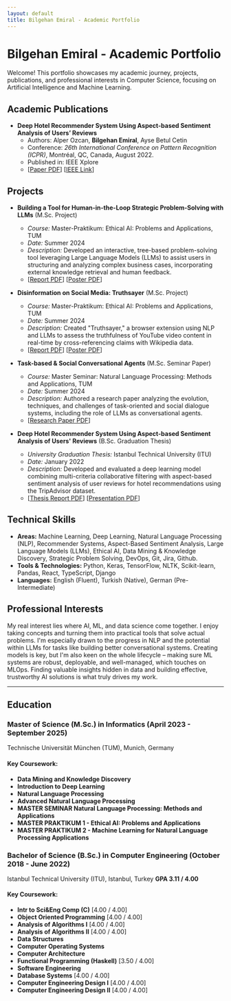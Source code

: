 ```yaml
---
layout: default
title: Bilgehan Emiral - Academic Portfolio
---
```


# Bilgehan Emiral - Academic Portfolio

Welcome! This portfolio showcases my academic journey, projects, publications, and professional interests in Computer Science, focusing on Artificial Intelligence and Machine Learning.


## Academic Publications

*   **Deep Hotel Recommender System Using Aspect-based Sentiment Analysis of Users’ Reviews**
    *   Authors: Alper Ozcan, **Bilgehan Emiral**, Ayse Betul Cetin
    *   Conference: *26th International Conference on Pattern Recognition (ICPR)*, Montréal, QC, Canada, August 2022.
    *   Published in: IEEE Xplore
    *   [[Paper PDF](static/PublishedPaperICPR26th@2208.pdf)] [[IEEE Link](https://ieeexplore.ieee.org/document/9956570)]

## Projects

*   **Building a Tool for Human-in-the-Loop Strategic Problem-Solving with LLMs** (M.Sc. Project)
    *   *Course:* Master-Praktikum: Ethical AI: Problems and Applications, TUM
    *   *Date:* Summer 2024
    *   *Description:* Developed an interactive, tree-based problem-solving tool leveraging Large Language Models (LLMs) to assist users in structuring and analyzing complex business cases, incorporating external knowledge retrieval and human feedback.
    *   [[Report PDF](static/LabProject2Report@2503.pdf)] [[Poster PDF](static/LabProject2Poster@2501.pdf)]

*   **Disinformation on Social Media: Truthsayer** (M.Sc. Project)
    *   *Course:* Master-Praktikum: Ethical AI: Problems and Applications, TUM
    *   *Date:* Summer 2024
    *   *Description:* Created "Truthsayer," a browser extension using NLP and LLMs to assess the truthfulness of YouTube video content in real-time by cross-referencing claims with Wikipedia data.
    *   [[Report PDF](static/LabProjectReport@2408.pdf)] [[Poster PDF](static/LabProjectPoster@2407.pdf)]

*   **Task-based & Social Conversational Agents** (M.Sc. Seminar Paper)
    *   *Course:* Master Seminar: Natural Language Processing: Methods and Applications, TUM
    *   *Date:* Summer 2024
    *   *Description:* Authored a research paper analyzing the evolution, techniques, and challenges of task-oriented and social dialogue systems, including the role of LLMs as conversational agents.
    *   [[Research Paper PDF](static/SeminarResearchPaper@2408.pdf)]

*   **Deep Hotel Recommender System Using Aspect-based Sentiment Analysis of Users' Reviews** (B.Sc. Graduation Thesis)
    *   *University Graduation Thesis:* Istanbul Technical University (ITU)
    *   *Date:* January 2022
    *   *Description:* Developed and evaluated a deep learning model combining multi-criteria collaborative filtering with aspect-based sentiment analysis of user reviews for hotel recommendations using the TripAdvisor dataset.
    *   [[Thesis Report PDF](static/GraduationProjectReport@2201.pdf)] [[Presentation PDF](static/GraduationProjectPresentation@2201.pdf)]

## Technical Skills

*   **Areas:** Machine Learning, Deep Learning, Natural Language Processing (NLP), Recommender Systems, Aspect-Based Sentiment Analysis, Large Language Models (LLMs), Ethical AI, Data Mining & Knowledge Discovery, Strategic Problem Solving, DevOps, Git, Jira, Github.
*   **Tools & Technologies:** Python, Keras, TensorFlow, NLTK, Scikit-learn, Pandas, React, TypeScript, Django
*   **Languages:** English (Fluent), Turkish (Native), German (Pre-Intermediate)

## Professional Interests
My real interest lies where AI, ML, and data science come together. I enjoy taking concepts and turning them into practical tools that solve actual problems. I'm especially drawn to the progress in NLP and the potential within LLMs for tasks like building better conversational systems. Creating models is key, but I'm also keen on the whole lifecycle – making sure ML systems are robust, deployable, and well-managed, which touches on MLOps. Finding valuable insights hidden in data and building effective, trustworthy AI solutions is what truly drives my work.

---

## Education

### **Master of Science (M.Sc.) in Informatics** (April 2023 - September 2025)
   Technische Universität München (TUM), Munich, Germany

#### Key Coursework:
* **Data Mining and Knowledge Discovery**
* **Introduction to Deep Learning**
* **Natural Language Processing**
* **Advanced Natural Language Processing**
* **MASTER SEMINAR Natural Language Processing: Methods and Applications**
* **MASTER PRAKTIKUM 1 - Ethical AI: Problems and Applications**
* **MASTER PRAKTIKUM 2 - Machine Learning for Natural Language Processing Applications**

### **Bachelor of Science (B.Sc.) in Computer Engineering** (October 2018 - June 2022) 
Istanbul Technical University (ITU), Istanbul, Turkey
**GPA 3.11 / 4.00**
#### Key Coursework:
* **Intr to Sci&Eng Comp (C)**  [4.00 / 4.00]
* **Object Oriented Programming** [4.00 / 4.00]
* **Analysis of Algorithms I**  [4.00 / 4.00]
* **Analysis of Algorithms II**   [4.00 / 4.00]
* **Data Structures**
* **Computer Operating Systems**
* **Computer Architecture**
* **Functional Programming (Haskell)** [3.50 / 4.00]
* **Software Engineering**
* **Database Systems**  [4.00 / 4.00]
* **Computer Engineering Design I** [4.00 / 4.00]
* **Computer Engineering Design II** [4.00 / 4.00]
